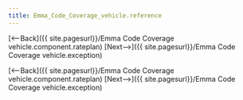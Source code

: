 ```yaml
---
title: Emma_Code_Coverage_vehicle.reference
---
```

[<--Back]({{ site.pagesurl}}/Emma Code Coverage vehicle.component.rateplan) [Next-->]({{ site.pagesurl}}/Emma Code Coverage vehicle.exception)



[<--Back]({{ site.pagesurl}}/Emma Code Coverage vehicle.component.rateplan) [Next-->]({{ site.pagesurl}}/Emma Code Coverage vehicle.exception)
